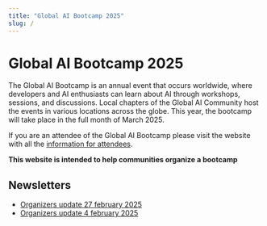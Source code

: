 ```yaml
---
title: "Global AI Bootcamp 2025"
slug: /
---
```

# Global AI Bootcamp 2025

The Global AI Bootcamp is an annual event that occurs worldwide, where developers and AI enthusiasts can learn about AI through workshops, sessions, and discussions. Local chapters of the Global AI Community host the events in various locations across the globe. This year, the bootcamp will take place in the full month of March 2025.

If you are an attendee of the Global AI Bootcamp please visit the website with all the [information for attendees](https://globalai.community/bootcamp#attendees).

**This website is intended to help communities organize a bootcamp**


## Newsletters

- [Organizers update 27 february 2025](https://preview.mailerlite.io/preview/127130/emails/146569595754383276)
- [Organizers update 4 february 2025](https://preview.mailerlite.io/preview/127130/emails/145426480296363637)
